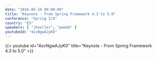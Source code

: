 ```yaml
---
date: "2016-05-19 09:00:00"
title: "Keynote - From Spring Framework 4.3 to 5.0"
conference: "Spring I/O"
country: "ES"
speakers: [ "jhoeller", "pwebb" ]
youtubeId: "4svNgwAJyK0"
---
```


{{< youtube id="4svNgwAJyK0" title="Keynote - From Spring Framework 4.3 to 5.0" >}} 
